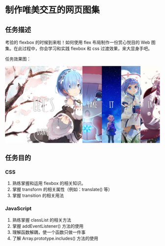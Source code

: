 # 制作唯美交互的网页图集

## 任务描述

考验的 flexbox 的时候到来啦！如何使用 flex 布局制作一份赏心悦目的 Web 图集。在此过程中，你会学习和实践 flexbox 和 css 过渡效果，来大显身手吧。

任务效果图：

![](https://github.com/Hushabyme/JavaScript-30days/blob/master/%E5%88%B6%E4%BD%9C%E5%94%AF%E7%BE%8E%E4%BA%A4%E4%BA%92%E7%9A%84%E7%BD%91%E9%A1%B5%E5%9B%BE%E9%9B%86/final/final.png)

## 任务目的

### CSS

1. 熟练掌握和运用 flexbox 的相关知识。
2. 掌握 transform 的相关属性（例如：translate() 等）
3. 掌握 transition 的相关用法

### JavaScript

1. 熟练掌握 classList 的相关方法
2. 掌握 addEventListener() 方法的使用
3. 理解函数解耦，使一个函数只做一件事
4. 了解 Array.prototype.includes() 方法的使用

